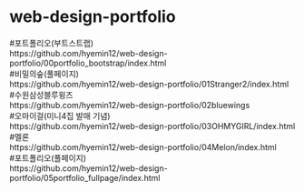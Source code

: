 # web-design-portfolio

<p>
#포트폴리오(부트스트랩) <br>
  https://github.com/hyemin12/web-design-portfolio/00portfolio_bootstrap/index.html <br>
#비밀의숲(풀페이지) <br>
  https://github.com/hyemin12/web-design-portfolio/01Stranger2/index.html <br>
#수원삼성블루윙즈 <br>
  https://github.com/hyemin12/web-design-portfolio/02bluewings <br>
#오마이걸(미니4집 발매 기념) <br>
  https://github.com/hyemin12/web-design-portfolio/03OHMYGIRL/index.html <br>
#멜론 <br>
  https://github.com/hyemin12/web-design-portfolio/04Melon/index.html <br>
#포트폴리오(풀페이지) <br>
  https://github.com/hyemin12/web-design-portfolio/05portfolio_fullpage/index.html
</p>
